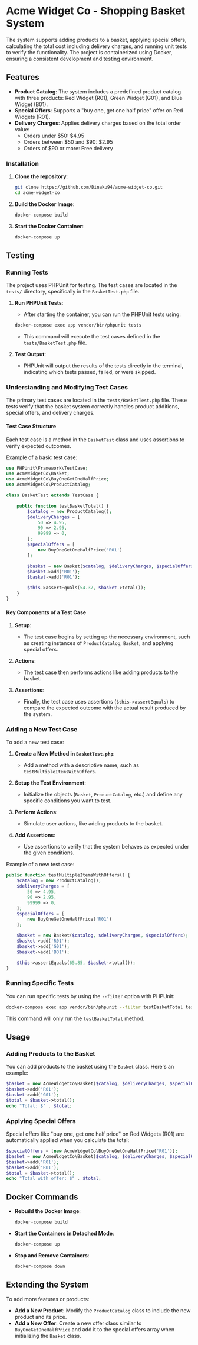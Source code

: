 # **Acme Widget Co - Shopping Basket System**

The system supports adding products to a basket, applying special offers, calculating the total cost including delivery charges, and running unit tests to verify the functionality. The project is containerized using Docker, ensuring a consistent development and testing environment.

## **Features**

- **Product Catalog**: The system includes a predefined product catalog with three products: Red Widget (R01), Green Widget (G01), and Blue Widget (B01).
- **Special Offers**: Supports a "buy one, get one half price" offer on Red Widgets (R01).
- **Delivery Charges**: Applies delivery charges based on the total order value:
  - Orders under $50: $4.95
  - Orders between $50 and $90: $2.95
  - Orders of $90 or more: Free delivery

### **Installation**

1. **Clone the repository**:
    ```bash
    git clone https://github.com/Dinaku94/acme-widget-co.git
    cd acme-widget-co
    ```

2. **Build the Docker Image**:
    ```bash
    docker-compose build
    ```

3. **Start the Docker Container**:
    ```bash
    docker-compose up
    ```

## **Testing**

### **Running Tests**

The project uses PHPUnit for testing. The test cases are located in the `tests/` directory, specifically in the `BasketTest.php` file.

1. **Run PHPUnit Tests**:
    - After starting the container, you can run the PHPUnit tests using:
    ```bash
    docker-compose exec app vendor/bin/phpunit tests
    ```
    - This command will execute the test cases defined in the `tests/BasketTest.php` file.

2. **Test Output**:
    - PHPUnit will output the results of the tests directly in the terminal, indicating which tests passed, failed, or were skipped.

### **Understanding and Modifying Test Cases**

The primary test cases are located in the `tests/BasketTest.php` file. These tests verify that the basket system correctly handles product additions, special offers, and delivery charges.

#### **Test Case Structure**

Each test case is a method in the `BasketTest` class and uses assertions to verify expected outcomes.

Example of a basic test case:

```php
use PHPUnit\Framework\TestCase;
use AcmeWidgetCo\Basket;
use AcmeWidgetCo\BuyOneGetOneHalfPrice;
use AcmeWidgetCo\ProductCatalog;

class BasketTest extends TestCase {

    public function testBasketTotal() {
        $catalog = new ProductCatalog();
        $deliveryCharges = [
            50 => 4.95,
            90 => 2.95,
            99999 => 0,
        ];
        $specialOffers = [
            new BuyOneGetOneHalfPrice('R01')
        ];

        $basket = new Basket($catalog, $deliveryCharges, $specialOffers);
        $basket->add('R01');
        $basket->add('R01');

        $this->assertEquals(54.37, $basket->total());
    }
}
```

#### **Key Components of a Test Case**

1. **Setup**:
    - The test case begins by setting up the necessary environment, such as creating instances of `ProductCatalog`, `Basket`, and applying special offers.

2. **Actions**:
    - The test case then performs actions like adding products to the basket.

3. **Assertions**:
    - Finally, the test case uses assertions (`$this->assertEquals`) to compare the expected outcome with the actual result produced by the system.

### **Adding a New Test Case**

To add a new test case:

1. **Create a New Method in `BasketTest.php`**:
    - Add a method with a descriptive name, such as `testMultipleItemsWithOffers`.

2. **Setup the Test Environment**:
    - Initialize the objects (`Basket`, `ProductCatalog`, etc.) and define any specific conditions you want to test.

3. **Perform Actions**:
    - Simulate user actions, like adding products to the basket.

4. **Add Assertions**:
    - Use assertions to verify that the system behaves as expected under the given conditions.

Example of a new test case:

```php
public function testMultipleItemsWithOffers() {
    $catalog = new ProductCatalog();
    $deliveryCharges = [
        50 => 4.95,
        90 => 2.95,
        99999 => 0,
    ];
    $specialOffers = [
        new BuyOneGetOneHalfPrice('R01')
    ];

    $basket = new Basket($catalog, $deliveryCharges, $specialOffers);
    $basket->add('R01');
    $basket->add('G01');
    $basket->add('B01');

    $this->assertEquals(65.85, $basket->total());
}
```

### **Running Specific Tests**

You can run specific tests by using the `--filter` option with PHPUnit:

```bash
docker-compose exec app vendor/bin/phpunit --filter testBasketTotal tests
```

This command will only run the `testBasketTotal` method.

## **Usage**

### **Adding Products to the Basket**

You can add products to the basket using the `Basket` class. Here's an example:

```php
$basket = new AcmeWidgetCo\Basket($catalog, $deliveryCharges, $specialOffers);
$basket->add('R01');
$basket->add('G01');
$total = $basket->total();
echo "Total: $" . $total;
```

### **Applying Special Offers**

Special offers like "buy one, get one half price" on Red Widgets (R01) are automatically applied when you calculate the total:

```php
$specialOffers = [new AcmeWidgetCo\BuyOneGetOneHalfPrice('R01')];
$basket = new AcmeWidgetCo\Basket($catalog, $deliveryCharges, $specialOffers);
$basket->add('R01');
$basket->add('R01');
$total = $basket->total();
echo "Total with offer: $" . $total;
```

## **Docker Commands**

- **Rebuild the Docker Image**:
    ```bash
    docker-compose build
    ```

- **Start the Containers in Detached Mode**:
    ```bash
    docker-compose up
    ```

- **Stop and Remove Containers**:
    ```bash
    docker-compose down
    ```

## **Extending the System**

To add more features or products:

- **Add a New Product**: Modify the `ProductCatalog` class to include the new product and its price.
- **Add a New Offer**: Create a new offer class similar to `BuyOneGetOneHalfPrice` and add it to the special offers array when initializing the `Basket` class.
